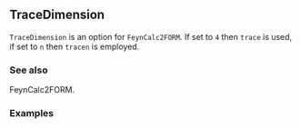 ##  TraceDimension 

`TraceDimension` is an option for `FeynCalc2FORM`. If set to `4` then `trace` is used, if set to `n` then `tracen` is employed.

###  See also 

FeynCalc2FORM.

###  Examples 